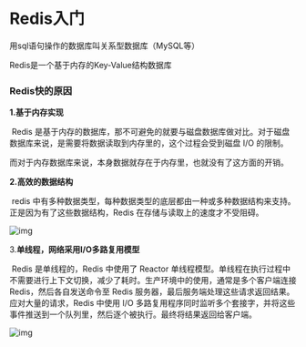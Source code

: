 # Redis入门

用sql语句操作的数据库叫关系型数据库（MySQL等）

Redis是一个基于内存的Key-Value结构数据库

### Redis快的原因

**1.基于内存实现**

​     Redis 是基于内存的数据库，那不可避免的就要与磁盘数据库做对比。对于磁盘数据库来说，是需要将数据读取到内存里的，这个过程会受到磁盘 I/O 的限制。

​     而对于内存数据库来说，本身数据就存在于内存里，也就没有了这方面的开销。

**2.高效的数据结构**

​    redis 中有多种数据类型，每种数据类型的底层都由一种或多种数据结构来支持。正是因为有了这些数据结构，Redis 在存储与读取上的速度才不受阻碍。

![img](E:\Java课程\Redis-399定制课程\Redis-399定制课程\PPT&讲义\Redis基础课程讲义.assets\18d8bc3eb13533faa34a687e6856fd1640345b74.png)

3.**单线程，网络采用I/O多路复用模型**

​    Redis 是单线程的，Redis 中使用了 Reactor 单线程模型。单线程在执行过程中不需要进行上下文切换，减少了耗时。生产环境中的使用，通常是多个客户端连接 Redis，然后各自发送命令至 Redis 服务器，最后服务端处理这些请求返回结果。应对大量的请求，Redis 中使用 I/O 多路复用程序同时监听多个套接字，并将这些事件推送到一个队列里，然后逐个被执行。最终将结果返回给客户端。

![img](E:\Java课程\Redis-399定制课程\Redis-399定制课程\PPT&讲义\Redis基础课程讲义.assets\ca1349540923dd541e1f0806118cb3d79d8248fa.png)